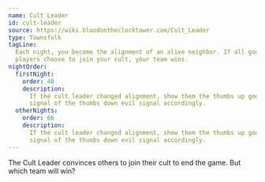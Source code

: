 ```yaml
---
name: Cult Leader
id: cult-leader
source: https://wiki.bloodontheclocktower.com/Cult_Leader
type: Townsfolk
tagLine:
  Each night, you become the alignment of an alive neighbor. If all good
  players choose to join your cult, your team wins.
nightOrder:
  firstNight:
    order: 48
    description:
      If the cult leader changed alignment, show them the thumbs up good
      signal of the thumbs down evil signal accordingly.
  otherNights:
    order: 66
    description:
      If the cult leader changed alignment, show them the thumbs up good
      signal of the thumbs down evil signal accordingly.
---
```


The Cult Leader convinces others to join their cult to end the game. But
which team will win?
